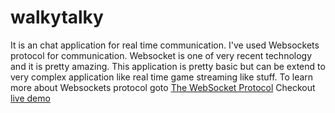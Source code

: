# walkytalky
It is an chat application for real time communication. I've used Websockets protocol for communication.
Websocket is one of very recent technology and it is pretty amazing. This application is pretty basic
but can be extend to very complex application like real time game streaming like stuff. To learn more about Websockets protocol goto [The WebSocket Protocol](https://tools.ietf.org/html/rfc6455)
Checkout [live demo](https://sachinsngh165.github.io/walkytalky.github.io/)

